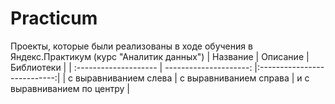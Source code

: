 # Practicum
 Проекты, которые были реализованы в ходе обучения в Яндекс.Практикум (курс "Аналитик данных")
| Название              | Описание               | Библиотеки                  |
| :-------------------- | ---------------------: |:---------------------------:|
| с выравниванием слева | с выравниванием справа | и с выравниванием по центру |
